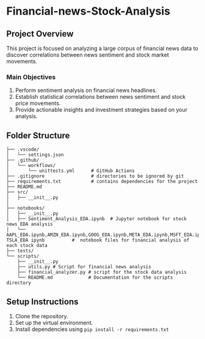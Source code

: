 # Financial-news-Stock-Analysis

## Project Overview
This project is focused on analyzing a large corpus of financial news data to discover correlations between news sentiment and stock market movements. 

### Main Objectives
1. Perform sentiment analysis on financial news headlines.
2. Establish statistical correlations between news sentiment and stock price movements.
3. Provide actionable insights and investment strategies based on your analysis.


## Folder Structure

```plaintext
├── .vscode/
│   └── settings.json          
├── .github/
│   └── workflows/
│       └── unittests.yml      # GitHub Actions
├── .gitignore                 # directories to be ignored by git
├── requirements.txt           # contains dependencies for the project
├── README.md                  
├── src/
│   ├── __init__.py
│   
├── notebooks/
│   ├── __init__.py
│   ├── Sentiment_Analysis_EDA.ipynb  # Jupyter notebook for stock news EDA analysis
│   └── AAPL_EDA.ipynb,AMZN_EDA.ipynb,GOOG_EDA.ipynb,META_EDA.ipynb,MSFT_EDA.ipynb,NVDA_EDA.ipynb, TSLA_EDA ipynb          #  notebook files for financial analysis of each stock data 
├── tests/
└── scripts/
    ├── __init__.py
    ├── utils.py # Script for financial news analysis 
    ├── financial_analyzer.py # script for the stock data analysis    
    └── README.md             # Documentation for the scripts directory
```
## Setup Instructions
1. Clone the repository.
2. Set up the virtual environment.
3. Install dependencies using `pip install -r requirements.txt`